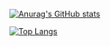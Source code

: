 [![Anurag's GitHub stats](https://github-readme-stats.vercel.app/api?username=acecconato)](https://github.com/anuraghazra/github-readme-stats)

[![Top Langs](https://github-readme-stats.vercel.app/api/top-langs/?username=acecconato&layout=compact)](https://github.com/anuraghazra/github-readme-stats)
